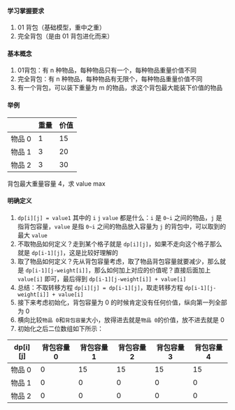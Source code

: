 #### 学习掌握要求
1. 01 背包（基础模型，重中之重）
2. 完全背包（是由 01 背包进化而来）

#### 基本概念
1. 01背包：有 n 种物品，每种物品只有一个，每种物品重量价值不同
2. 完全背包：有 n 种物品，每种物品有无限个，每种物品重量价值不同
3. 有一个背包，可以装下重量为 m 的物品，求这个背包最大能装下价值的物品

#### 举例
|      | 重量  | 价值  |
|------|-----|-----|
| 物品 0 | 1   | 15  |
| 物品 1 | 3   | 20  |
| 物品 2 | 3   | 30  |

背包最大重量容量 4，求 value max

#### 明确定义
1. `dp[i][j] = value1` 其中的 `i` `j` `value` 都是什么：`i` 是 `0~i` 之间的物品，`j` 是指背包容量，`value` 是指 `0~i` 之间的物品放入容量为 `j` 的背包中，可以取到的最大 `value`
2. 不取物品如何定义？走到某个格子就是 `dp[i][j]`，如果不走向这个格子那么就是 `dp[i-1][j]`，这是比较好理解的
3. 取了物品如何定义？先从背包容量考虑，取了物品背包容量就要减少，那么就是 `dp[i-1][j-weight[i]]`，那么如何加上对应的价值呢？直接后面加上 `value[i]` 即可，最后得到 `dp[i-1][j-weight[i]] + value[i]`
4. 总结：不取转移方程 `dp[i][j] = dp[i-1][j]`，取走转移方程 `dp[i-1][j-weight[i]] + value[i]`
5. 接下来考虑初始化，背包容量为 0 的时候肯定没有任何价值，纵向第一列全部为 0
6. 横向比较`物品 0`和`背包容量`大小，放得进去就是`物品 0`的价值，放不进去就是 0
7. 初始化之后二位数组如下所示：

| dp[i][j] | 背包容量 0 | 背包容量 1 | 背包容量 2 | 背包容量 3 | 背包容量 4 |
| -------- | ---------- |--------|--------|--------|--------|
| 物品 0     | 0          | 15     | 15     | 15     | 15     |
| 物品 1     | 0          | 0      | 0      | 0      | 0      |
| 物品 2     | 0          | 0      | 0      | 0      | 0      |

